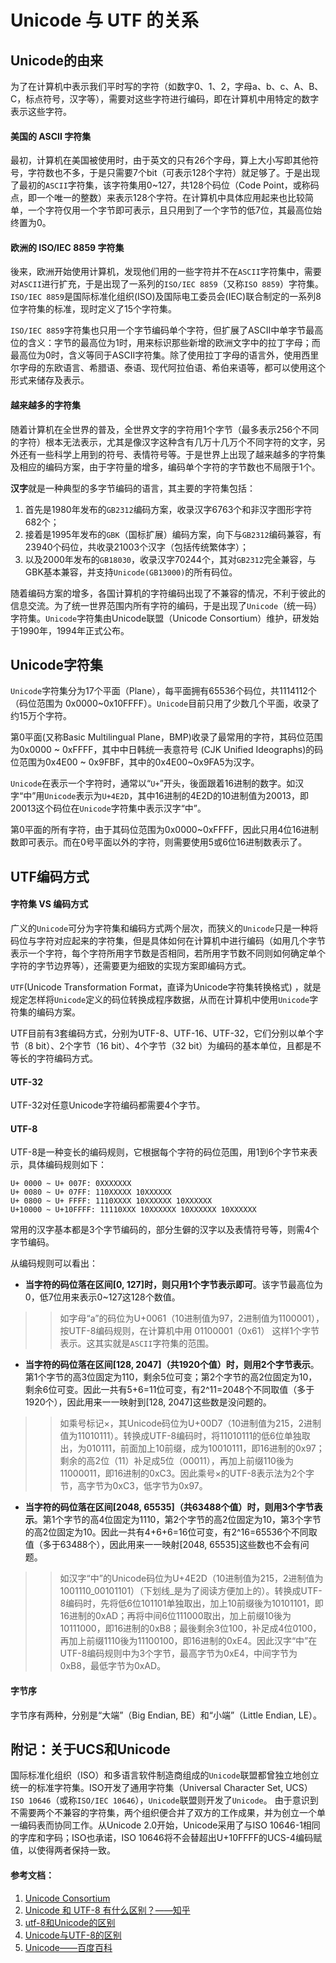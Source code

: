 # Unicode 与 UTF 的关系

## Unicode的由来
为了在计算机中表示我们平时写的字符（如数字0、1、2，字母a、b、c、A、B、C，标点符号，汉字等），需要对这些字符进行编码，即在计算机中用特定的数字表示这些字符。

#### 美国的 ASCII 字符集
最初，计算机在美国被使用时，由于英文的只有26个字母，算上大小写即其他符号，字符数也不多，于是只需要7个bit（可表示128个字符）就足够了。于是出现了最初的`ASCII`字符集，该字符集用0~127，共128个码位（Code Point，或称码点，即一个唯一的整数）来表示128个字符。在计算机中具体应用起来也比较简单，一个字符仅用一个字节即可表示，且只用到了一个字节的低7位，其最高位始终置为0。

#### 欧洲的 ISO/IEC 8859 字符集
後来，欧洲开始使用计算机，发现他们用的一些字符并不在`ASCII`字符集中，需要对`ASCII`进行扩充，于是出现了一系列的`ISO/IEC 8859`（又称`ISO 8859`）字符集。`ISO/IEC 8859`是国际标准化组织(ISO)及国际电工委员会(IEC)联合制定的一系列8位字符集的标准，现时定义了15个字符集。

`ISO/IEC 8859`字符集也只用一个字节编码单个字符，但扩展了ASCII中单字节最高位的含义：字节的最高位为1时，用来标识那些新增的欧洲文字中的拉丁字母；而最高位为0时，含义等同于ASCII字符集。除了使用拉丁字母的语言外，使用西里尔字母的东欧语言、希腊语、泰语、现代阿拉伯语、希伯来语等，都可以使用这个形式来储存及表示。

#### 越来越多的字符集
随着计算机在全世界的普及，全世界文字的字符用1个字节（最多表示256个不同的字符）根本无法表示，尤其是像汉字这种含有几万十几万个不同字符的文字，另外还有一些科学上用到的符号、表情符号等。于是世界上出现了越来越多的字符集及相应的编码方案，由于字符量的增多，编码单个字符的字节数也不局限于1个。

**汉字**就是一种典型的多字节编码的语言，其主要的字符集包括：
1. 首先是1980年发布的`GB2312`编码方案，收录汉字6763个和非汉字图形字符682个；
1. 接着是1995年发布的`GBK`（国标扩展）编码方案，向下与`GB2312`编码兼容，有23940个码位，共收录21003个汉字（包括传统繁体字）；
1. 以及2000年发布的`GB18030`，收录汉字70244个，其对`GB2312`完全兼容，与GBK基本兼容，并支持`Unicode(GB13000)`的所有码位。

随着编码方案的增多，各国计算机的字符编码出现了不兼容的情况，不利于彼此的信息交流。为了统一世界范围内所有字符的编码，于是出现了`Unicode`（统一码）字符集。`Unicode`字符集由Unicode联盟（Unicode Consortium）维护，研发始于1990年，1994年正式公布。

## Unicode字符集
`Unicode`字符集分为17个平面（Plane），每平面拥有65536个码位，共1114112个（码位范围为 0x0000~0x10FFFF）。`Unicode`目前只用了少数几个平面，收录了约15万个字符。

第0平面(又称Basic Multilingual Plane，BMP)收录了最常用的字符，其码位范围为0x0000 ~ 0xFFFF，其中中日韩统一表意符号 (CJK Unified Ideographs)的码位范围为0x4E00 ~ 0x9FBF，其中的0x4E00~0x9FA5为汉字。

`Unicode`在表示一个字符时，通常以“`U+`”开头，後面跟着16进制的数字。如汉字“中”用`Unicode`表示为`U+4E2D`，其中16进制的4E2D的10进制值为20013，即20013这个码位在`Unicode`字符集中表示汉字“中”。

第0平面的所有字符，由于其码位范围为0x0000~0xFFFF，因此只用4位16进制数即可表示。而在0号平面以外的字符，则需要使用5或6位16进制数表示了。

## UTF编码方式

#### 字符集 VS 编码方式
广义的`Unicode`可分为字符集和编码方式两个层次，而狭义的`Unicode`只是一种将码位与字符对应起来的字符集，但是具体如何在计算机中进行编码（如用几个字节表示一个字符，每个字符所用字节数是否相同，若所用字节数不同则如何确定单个字符的字节边界等），还需要更为细致的实现方案即编码方式。

`UTF`(Unicode Transformation Format，直译为Unicode字符集转换格式) ，就是规定怎样将`Unicode`定义的码位转换成程序数据，从而在计算机中使用`Unicode`字符集的编码方案。

UTF目前有3套编码方式，分别为UTF-8、UTF-16、UTF-32，它们分别以单个字节（8 bit）、2个字节（16 bit）、4个字节（32 bit）为编码的基本单位，且都是不等长的字符编码方式。

#### UTF-32
UTF-32对任意Unicode字符编码都需要4个字节。

#### UTF-8
UTF-8是一种变长的编码规则，它根据每个字符的码位范围，用1到6个字节来表示，具体编码规则如下：
```
U+ 0000 ~ U+ 007F: 0XXXXXXX
U+ 0080 ~ U+ 07FF: 110XXXXX 10XXXXXX
U+ 0800 ~ U+ FFFF: 1110XXXX 10XXXXXX 10XXXXXX
U+10000 ~ U+10FFFF: 11110XXX 10XXXXXX 10XXXXXX 10XXXXXX
```
常用的汉字基本都是3个字节编码的，部分生僻的汉字以及表情符号等，则需4个字节编码。

从编码规则可以看出：
- **当字符的码位落在区间[0, 127]时，则只用1个字节表示即可**。该字节最高位为0，低7位用来表示0~127这128个数值。

>> 如字母“a”的码位为U+0061（10进制值为97，2进制值为1100001），按UTF-8编码规则，在计算机中用 01100001（0x61） 这样1个字节表示。这其实就是`ASCII`字符集的范围。

- **当字符的码位落在区间[128, 2047]（共1920个值）时，则用2个字节表示**。第1个字节的高3位固定为110，剩余5位可变；第2个字节的高2位固定为10，剩余6位可变。因此一共有5+6=11位可变，有2^11=2048个不同取值（多于1920个），因此用来一一映射到[128, 2047]这些数是没问题的。

>> 如乘号标记×，其Unicode码位为U+00D7（10进制值为215，2进制值为11010111）。转换成UTF-8编码时，将11010111的低6位单独取出，为010111，前面加上10前缀，成为10010111，即16进制的0x97；剩余的高2位（11）补足成5位（00011），再加上前缀110後为11000011，即16进制的0xC3。因此乘号×的UTF-8表示法为2个字节，高字节为0xC3，低字节为0x97。

- **当字符的码位落在区间[2048, 65535]（共63488个值）时，则用3个字节表示**。第1个字节的高4位固定为1110，第2个字节的高2位固定为10，第3个字节的高2位固定为10。因此一共有4+6+6=16位可变，有2^16=65536个不同取值（多于63488个），因此用来一一映射[2048, 65535]这些数也不会有问题。

>> 如汉字“中”的Unicode码位为U+4E2D（10进制值为215，2进制值为1001110_00101101）（下划线_是为了阅读方便加上的）。转换成UTF-8编码时，先将低6位101101单独取出，加上10前缀後为10101101，即16进制的0xAD；再将中间6位111000取出，加上前缀10後为10111000，即16进制的0xB8；最後剩余3位100，补足成4位0100，再加上前缀1110後为11100100，即16进制的0xE4。因此汉字“中”在UTF-8编码规则中为3个字节，最高字节为0xE4，中间字节为0xB8，最低字节为0xAD。

#### 字节序
字节序有两种，分别是“大端”（Big Endian, BE）和“小端”（Little Endian, LE）。

## 附记：关于UCS和Unicode
国际标准化组织（ISO）和多语言软件制造商组成的`Unicode`联盟都曾独立地创立统一的标准字符集。ISO开发了通用字符集（Universal Character Set, UCS）`ISO 10646`（或称`ISO/IEC 10646`），`Unicode`联盟则开发了`Unicode`。
由于意识到不需要两个不兼容的字符集，两个组织便合并了双方的工作成果，并为创立一个单一编码表而协同工作。从Unicode 2.0开始，Unicode采用了与ISO 10646-1相同的字库和字码；ISO也承诺，ISO 10646将不会替超出U+10FFFF的UCS-4编码赋值，以使得两者保持一致。

#### 参考文档：
1. [Unicode Consortium](https://home.unicode.org/basic-info/overview/)
1. [Unicode 和 UTF-8 有什么区别？——知乎](https://www.zhihu.com/question/23374078)
1. [utf-8和Unicode的区别](https://www.cnblogs.com/dhsz/p/7737480.html)
1. [Unicode与UTF-8的区别](https://blog.csdn.net/hezh1994/article/details/78899683)
1. [Unicode——百度百科](https://baike.baidu.com/item/Unicode/750500)


